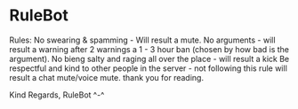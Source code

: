 # RuleBot

Rules: No swearing & spamming - Will result a mute. No arguments - will result a warning after 2 warnings a 1 - 3 hour ban (chosen by how bad is the argument). No bieng salty and raging all over the place - will result a kick Be respectful and kind to other people in the server - not following this rule will result a chat mute/voice mute. thank you for reading.

Kind Regards, RuleBot ^-^
